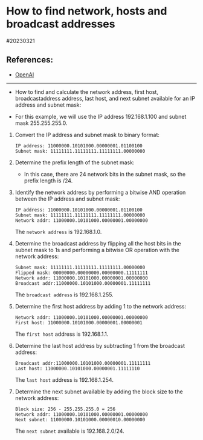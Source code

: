 
# How to find network, hosts and broadcast addresses 

#20230321

## References: 

- [OpenAI](http://chat.openai.com)

---

- How to find and calculate the network address, first host, broadcastaddress
  address, last host, and next subnet available for an IP address and subnet
  mask:

- For this example, we will use the IP address 192.168.1.100 and subnet mask
  255.255.255.0.

1. Convert the IP address and subnet mask to binary format:

    ```
    IP address: 11000000.10101000.00000001.01100100
    Subnet mask: 11111111.11111111.11111111.00000000
    ```

2. Determine the prefix length of the subnet mask:
    - In this case, there are 24 network bits in the subnet mask, so the prefix
      length is /24.

3. Identify the network address by performing a bitwise AND operation between
   the IP address and subnet mask:

    ```
    IP address: 11000000.10101000.00000001.01100100
    Subnet mask: 11111111.11111111.11111111.00000000
    Network addr: 11000000.10101000.00000001.00000000
    ```

    The `network address` is 192.168.1.0.


4. Determine the broadcast address by flipping all the host bits in the subnet
   mask to 1s and performing a bitwise OR operation with the network address:

    ```
    Subnet mask: 11111111.11111111.11111111.00000000
    Flipped mask: 00000000.00000000.00000000.11111111
    Network addr: 11000000.10101000.00000001.00000000
    Broadcast addr:11000000.10101000.00000001.11111111
    ```

    The `broadcast address` is 192.168.1.255.

5. Determine the first host address by adding 1 to the network address:

    ```
    Network addr: 11000000.10101000.00000001.00000000
    First host: 11000000.10101000.00000001.00000001
    ```
    
    The `first host` address is 192.168.1.1.

6. Determine the last host address by subtracting 1 from the broadcast address:

    ```
    Broadcast addr:11000000.10101000.00000001.11111111
    Last host: 11000000.10101000.00000001.11111110
    ```
    
    The `last host` address is 192.168.1.254.


7. Determine the next subnet available by adding the block size to the network address:

    ```
    Block size: 256 - 255.255.255.0 = 256
    Network addr: 11000000.10101000.00000001.00000000
    Next subnet: 11000000.10101000.00000010.00000000
    ```

    The `next subnet` available is 192.168.2.0/24.













